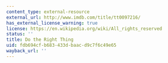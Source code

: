 ```yaml
---
content_type: external-resource
external_url: http://www.imdb.com/title/tt0097216/
has_external_license_warning: true
license: https://en.wikipedia.org/wiki/All_rights_reserved
status: ''
title: Do the Right Thing
uid: fdb694cf-b683-433d-baac-d9c7f6c49e65
wayback_url: ''
---
```

